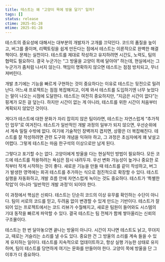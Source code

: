 ```yaml
---
title: 테스트는 왜 "고양이 목에 방울 달기" 일까?
tags: []
status: release
ctime: 2025-01-28
mtime: 2025-01-28
---
```


테스트의 중요성에 대해서는 대부분의 개발자가 고개를 끄덕인다. 코드의 품질을 높이고, 버그를 줄이며, 리팩토링을 쉽게 만든다는 점에서 테스트는 이론적으로 완벽한 해결책이다. 문제는 실천이다. 테스트를 제대로 작성하고 유지하려면 시간도, 노력도, 팀의 협력도 필요하다. 결국 누군가는 “그 방울을 고양이 목에 달아야” 하는데, 현실에서는 그 누군가가 좀처럼 나서지 않는다. 책임이 명확하지 않으면 테스트는 점점 방치되고, 무너져버린다.

개발 초기에는 기능을 빠르게 구현하는 것이 중요하다는 이유로 테스트는 뒷전으로 밀려난다. 어느새 프로젝트는 점점 복잡해지고, 이제 와서 테스트를 도입하기엔 너무 늦었다는 말이 나오는 시점에 도달한다. 테스트는 여전히 중요하지만, “지금은 시간이 없다”는 핑계가 모든 걸 덮는다. 하지만 시간이 없는 게 아니라, 테스트를 위한 시간이 처음부터 계획되지 않았던 것이다.

게다가 테스트에 대한 문화가 자리 잡히지 않은 팀이라면, 테스트는 자연스럽게 “추가적인 업무”로 여겨진다. 테스트가 일반적인 개발 과정의 일부가 되지 않으면, 우선순위에서 계속 밀릴 수밖에 없다. 여기에 기술적인 장벽까지 겹치면, 상황은 더 복잡해진다. 테스트를 잘 작성하려면 관련 도구와 개념을 익혀야 하고, 그 과정은 초심자에게 꽤 낯설고 어렵다. 그렇게 테스트는 마음 한구석의 이상으로만 남게 된다.

그렇다고 포기할 수는 없다. 고양이에게 방울을 다는 현실적인 방법이 필요하다. 모든 코드에 테스트를 적용하려는 욕심은 잠시 내려두자. 우선 변화 가능성이 높거나 중요한 로직부터 작게 시작하는 것이 좋다. 새로운 기능을 만들 때 테스트를 같이 작성하고, 버그가 발생한 영역에는 회귀 테스트를 추가하는 식으로 점진적으로 확장할 수 있다. 테스트 실행을 자동화하고, 개발 흐름 안에 자연스럽게 녹이는 것도 중요하다. 테스트가 ‘특별한 작업’이 아니라 ‘일반적인 개발 과정’이 되어야 한다.

이 과정에서 핵심은 신뢰다. 테스트는 단순히 코드의 이상 유무를 확인하는 수단이 아니다. 팀이 서로의 코드를 믿고, 두려움 없이 변경할 수 있게 만드는 기반이다. 테스트가 잘 되어 있는 프로젝트에서는 코드 리뷰가 수월해지고, 새로운 팀원이 들어와도 시스템의 기대 동작을 빠르게 파악할 수 있다. 결국 테스트는 팀 전체가 함께 쌓아올리는 신뢰의 구조물이다.

테스트는 한 번 달아놓으면 끝나는 방울이 아니다. 시간이 지나면 테스트도 낡고, 무뎌지고, 때로는 거슬리는 소리를 낼 수도 있다. 중요한 건 그 방울의 소리를 계속 들을 수 있게 유지하는 일이다. 테스트를 지속적으로 업데이트하고, 항상 실행 가능한 상태로 유지하며, 팀이 테스트를 당연하게 여기는 문화를 만들어야 한다. 고양이 목에 방울을 단 그 이후가 더 중요하다.
